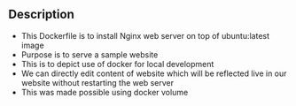 ## Description

- This Dockerfile is to install Nginx web server on top of ubuntu:latest image
- Purpose is to serve a sample website 
- This is to depict use of docker for local development
- We can directly edit content of website which will be reflected live in our website without restarting the web server
- This was made possible using docker volume

